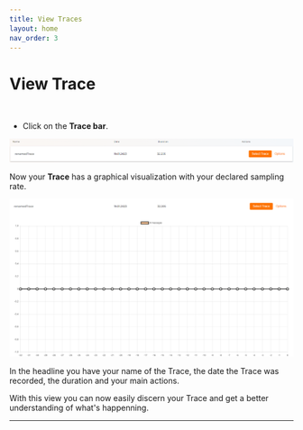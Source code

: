 ```yaml
---
title: View Traces
layout: home
nav_order: 3
---
```


# View Trace

<br>

* Click on the **Trace bar**.

![selectionBar.png](assets/helpImages/ViewTrace/selectionBar.png)

Now your **Trace** has a graphical visualization with your declared sampling rate.

![TraceView.png](assets/helpImages/ViewTrace/TraceView.png)

In the headline you have your name of the Trace, the date the Trace was recorded, the duration and your main actions.

With this view you can now easily discern your Trace and get a better understanding of what's happenning.

----
